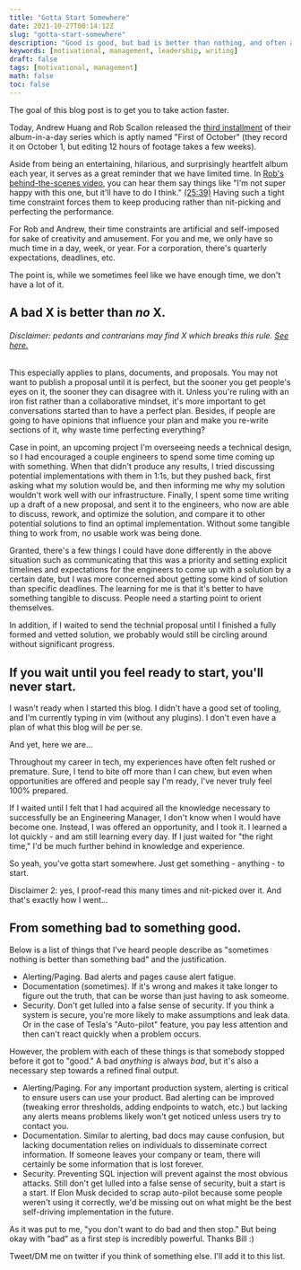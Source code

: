 ```yaml
---
title: "Gotta Start Somewhere"
date: 2021-10-27T00:14:12Z
slug: "gotta-start-somewhere"
description: "Good is good, but bad is better than nothing, and often a necessary first step towards good."
keywords: [motivational, management, leadership, writing]
draft: false
tags: [motivational, management]
math: false
toc: false
---
```


The goal of this blog post is to get you to take action faster.

Today, Andrew Huang and Rob Scallon released the [third installment](https://www.youtube.com/watch?v=pm2JcAwSPG8) of their album-in-a-day series which is aptly named "First of October" (they record it on October 1, but editing 12 hours of footage takes a few weeks).

Aside from being an entertaining, hilarious, and surprisingly heartfelt album each year, it serves as a great reminder that we have limited time. In [Rob's behind-the-scenes video](https://www.youtube.com/watch?v=gDoVGhOrM28&t=0s), you can hear them say things like "I'm not super happy with this one, but it'll have to do I think." [(25:39)](https://youtu.be/gDoVGhOrM28?t=1539) Having such a tight time constraint forces them to keep producing rather than nit-picking and perfecting the performance.

For Rob and Andrew, their time constraints are artificial and self-imposed for sake of creativity and amusement. For you and me, we only have so much time in a day, week, or year. For a corporation, there's quarterly expectations, deadlines, etc.

The point is, while we sometimes feel like we have enough time, we don't have a lot of it.

## A bad X is better than _no_ X.

###### Disclaimer: pedants and contrarians may find X which breaks this rule. [See here.](https://seangref.com/blog/gotta-start-somewhere/#from-something-bad-to-something-good)

This especially applies to plans, documents, and proposals. You may not want to publish a proposal until it is perfect, but the sooner you get people's eyes on it, the sooner they can disagree with it. Unless you're ruling with an iron fist rather than a collaborative mindset, it's more important to get conversations started than to have a perfect plan. Besides, if people are going to have opinions that influence your plan and make you re-write sections of it, why waste time perfecting everything?

Case in point, an upcoming project I'm overseeing needs a technical design, so I had encouraged a couple engineers to spend some time coming up with something. When that didn't produce any results, I tried discussing potential implementations with them in 1:1s, but they pushed back, first asking what my solution would be, and then informing me why my solution wouldn't work well with our infrastructure. Finally, I spent some time writing up a draft of a new proposal, and sent it to the engineers, who now are able to discuss, rework, and optimize the solution, and compare it to other potential solutions to find an optimal implementation. Without some tangible thing to work from, no usable work was being done.

Granted, there's a few things I could have done differently in the above situation such as communicating that this was a priority and setting explicit timelines and expectations for the engineers to come up with a solution by a certain date, but I was more concerned about getting some kind of solution than specific deadlines. The learning for me is that it's better to have something tangible to discuss. People need a starting point to orient themselves.

In addition, if I waited to send the technial proposal until I finished a fully formed and vetted solution, we probably would still be circling around without significant progress.

## If you wait until you feel ready to start, you'll never start.

I wasn't ready when I started this blog. I didn't have a good set of tooling, and I'm currently typing in vim (without any plugins). I don't even have a plan of what this blog will _be_ per se.

And yet, here we are...

Throughout my career in tech, my experiences have often felt rushed or premature. Sure, I tend to bite off more than I can chew, but even when opportunities are offered and people say I'm ready, I've never truly feel 100% prepared.

If I waited until I felt that I had acquired all the knowledge necessary to successfully be an Engineering Manager, I don't know when I would have become one. Instead, I was offered an opportunity, and I took it. I learned a lot quickly - and am still learning every day. If I just waited for "the right time," I'd be much further behind in knowledge and experience.

So yeah, you've gotta start somewhere. Just get something - anything - to start.

Disclaimer 2: yes, I proof-read this many times and nit-picked over it. And that's exactly how I went...

## From something bad to something good.

Below is a list of things that I've heard people describe as "sometimes nothing is better than something bad" and the justification.

- Alerting/Paging. Bad alerts and pages cause alert fatigue.
- Documentation (sometimes). If it's wrong and makes it take longer to figure out the truth, that can be worse than just having to ask someome.
- Security. Don't get lulled into a false sense of security. If you think a system is secure, you're more likely to make assumptions and leak data. Or in the case of Tesla's "Auto-pilot" feature, you pay less attention and then can't react quickly when a problem occurs.

However, the problem with each of these things is that somebody stopped before it got to "good." A bad _anything_ is always _bad_, but it's also a necessary step towards a refined final output.

- Alerting/Paging. For any important production system, alerting is critical to ensure users can use your product. Bad alerting can be improved (tweaking error thresholds, adding endpoints to watch, etc.) but lacking any alerts means problems likely won't get noticed unless users try to contact you.
- Documentation. Similar to alerting, bad docs may cause confusion, but lacking documentation relies on individuals to disseminate correct information. If someone leaves your company or team, there will certainly be some information that is lost forever.
- Security. Preventing SQL injection will prevent against the most obvious attacks. Still don't get lulled into a false sense of security, buit a start is a start. If Elon Musk decided to scrap auto-pilot because some people weren't using it correctly, we'd be missing out on what might be the best self-driving implementation in the future.

As it was put to me, "you don't want to do bad and then stop." But being okay with "bad" as a first step is incredibly powerful. Thanks Bill :) 

Tweet/DM me on twitter if you think of something else. I'll add it to this list.
